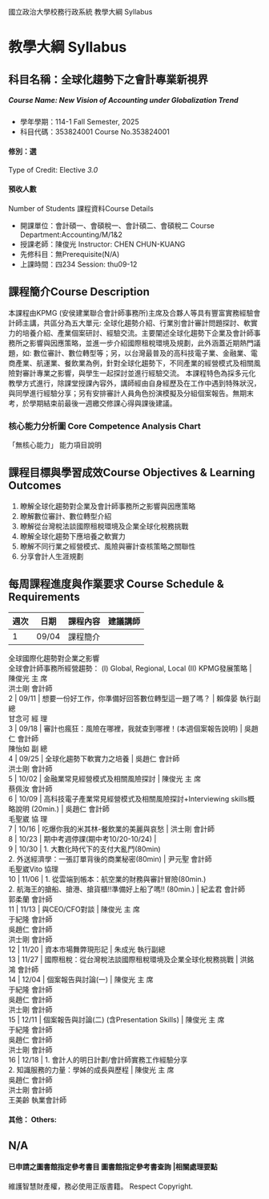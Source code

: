 國立政治大學校務行政系統 教學大綱 Syllabus
# 教學大綱 Syllabus
##  科目名稱：全球化趨勢下之會計專業新視界
#####  Course Name: New Vision of Accounting under Globalization Trend
  * 學年學期：114-1 Fall Semester, 2025 
  * 科目代碼：353824001 Course No.353824001
#### 修別：選
Type of Credit: Elective 
_3.0_
#### 預收人數
Number of Students
課程資料Course Details
  * 開課單位：會計碩一、會碩稅一、會計碩二、會碩稅二 Course Department:Accounting/M/1&2 
  * 授課老師：陳俊光 Instructor: CHEN CHUN-KUANG 
  * 先修科目：無Prerequisite(N/A)
  * 上課時間：四234 Session: thu09-12
##  課程簡介Course Description
本課程由KPMG (安侯建業聯合會計師事務所)主席及合夥人等具有豐富實務經驗會計師主講，共區分為五大單元: 全球化趨勢介紹、行業別會計審計問題探討、軟實力的培養介紹、產業個案研討、經驗交流。主要闡述全球化趨勢下企業及會計師事務所之影響與因應策略，並進一步介紹國際租稅環境及規劃，此外涵蓋近期熱門議題，如: 數位審計、數位轉型等；另，以台灣最普及的高科技電子業、金融業、電商產業、航運業、餐飲業為例，針對全球化趨勢下，不同產業的經營模式及相關風險對審計專業之影響，與學生一起探討並進行經驗交流。
本課程特色為採多元化教學方式進行，除課堂授課內容外，講師經由自身經歷及在工作中遇到特殊狀況，與同學進行經驗分享；另有安排審計人員角色扮演模擬及分組個案報告。無期末考，於學期結束前最後一週繳交修課心得與課後建議。
###  核心能力分析圖 Core Competence Analysis Chart
「無核心能力」 
能力項目說明
##  課程目標與學習成效Course Objectives & Learning Outcomes 
1. 瞭解全球化趨勢對企業及會計師事務所之影響與因應策略
2. 瞭解數位審計、數位轉型介紹
3. 瞭解從台灣稅法談國際租稅環境及企業全球化稅務挑戰
4. 瞭解全球化趨勢下應培養之軟實力
5. 瞭解不同行業之經營模式、風險與審計查核策略之關聯性
6. 分享會計人生涯規劃
##  每周課程進度與作業要求 Course Schedule & Requirements
週次 |  日期 |  課程內容 |  建議講師  
---|---|---|---  
1 |  09/04 |  課程簡介  
全球國際化趨勢對企業之影響  
全球會計師事務所經營趨勢： (I) Global, Regional, Local (II) KPMG發展策略 |  陳俊光 主 席  
洪士剛 會計師  
2 |  09/11 |  想要一份好工作，你準備好回答數位轉型這一題了嗎？ |  賴偉晏 執行副總  
甘念可 經 理  
3 |  09/18 |  審計也瘋狂：風險在哪裡，我就查到哪裡！(本週個案報告說明) |  吳趙仁 會計師  
陳怡如 副 總  
4 |  09/25 |  全球化趨勢下軟實力之培養 |  吳趙仁 會計師  
洪士剛 會計師  
5 |  10/02 |  金融業常見經營模式及相關風險探討 |  陳俊光 主 席  
蔡佩汝 會計師  
6 |  10/09 |  高科技電子產業常見經營模式及相關風險探討+Interviewing skills概略說明 (20min.) |  吳趙仁 會計師  
毛聖崴 協 理  
7 |  10/16 |  吃爆你我的米其林-餐飲業的美麗與哀愁 |  洪士剛 會計師  
8 |  10/23 |  期中考週停課(期中考10/20-10/24) |   
9 |  10/30 |  1. 大數化時代下的支付大亂鬥(80min)  
2. 外送經濟學：一張訂單背後的商業秘密(80min) |  尹元聖 會計師  
毛聖崴Vito 協理  
10 |  11/06 |  1. 從雲端到帳本：航空業的財務與審計冒險(80min.)  
2. 航海王的搶船、搶港、搶貨櫃!!準備好上船了嗎!! (80min.) |  紀孟君 會計師  
郭柔蘭 會計師  
11 |  11/13 |  與CEO/CFO對談 |  陳俊光 主 席  
于紀隆 會計師  
吳趙仁 會計師  
洪士剛 會計師  
12 |  11/20 |  資本市場舞弊現形記 |  朱成光 執行副總  
13 |  11/27 |  國際租稅：從台灣稅法談國際租稅環境及企業全球化稅務挑戰 |  洪銘鴻 會計師  
14 |  12/04 |  個案報告與討論(一) |  陳俊光 主 席  
于紀隆 會計師  
吳趙仁 會計師  
洪士剛 會計師  
15 |  12/11 |  個案報告與討論(二) (含Presentation Skills) |  陳俊光 主 席  
于紀隆 會計師  
吳趙仁 會計師  
洪士剛 會計師  
16 |  12/18 |  1. 會計人的明日計劃/會計師實務工作經驗分享  
2. 知識服務的力量：學姊的成長與歷程 |  陳俊光 主 席  
吳趙仁 會計師  
洪士剛 會計師  
王美齡 執業會計師  
####  其他： Others:
## N/A
####  已申請之圖書館指定參考書目  圖書館指定參考書查詢 |相關處理要點
維護智慧財產權，務必使用正版書籍。 Respect Copyright.